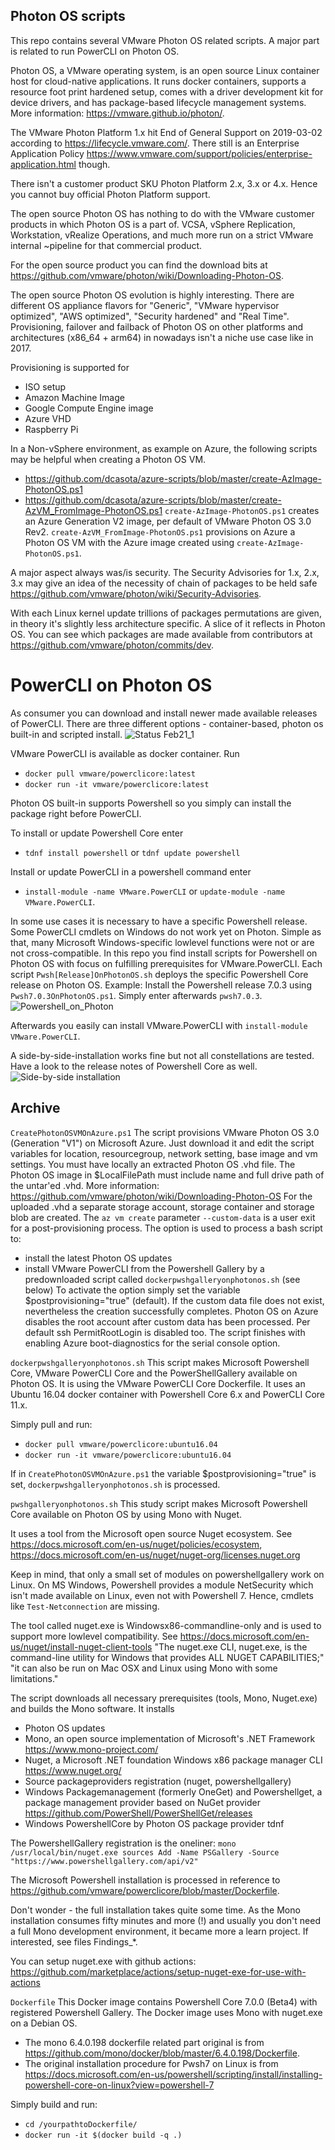 Photon OS scripts
-
This repo contains several VMware Photon OS related scripts. A major part is related to run PowerCLI on Photon OS.

Photon OS, a VMware operating system,  is an open source Linux container host for cloud-native applications. It runs docker containers, supports a resource foot print hardened setup, comes with a driver development kit for device drivers, and has package-based lifecycle management systems.
More information: https://vmware.github.io/photon/.

The VMware Photon Platform 1.x hit End of General Support on 2019-03-02 according to https://lifecycle.vmware.com/. There still is an Enterprise Application Policy https://www.vmware.com/support/policies/enterprise-application.html though.

There isn't a customer product SKU Photon Platform 2.x, 3.x or 4.x. Hence you cannot buy official Photon Platform support. 

The open source Photon OS has nothing to do with the VMware customer products in which Photon OS is a part of. VCSA, vSphere Replication, Workstation, vRealize Operations, and much more run on a strict VMware internal ~pipeline for that commercial product.

For the open source product you can find the download bits at https://github.com/vmware/photon/wiki/Downloading-Photon-OS.

The open source Photon OS evolution is highly interesting. There are different OS appliance flavors for "Generic", "VMware hypervisor optimized", "AWS optimized", "Security hardened" and "Real Time". Provisioning, failover and failback of Photon OS on other platforms and architectures (x86_64 + arm64) in nowadays isn't a niche use case like in 2017.

Provisioning is supported for
- ISO setup
- Amazon Machine Image
- Google Compute Engine image
- Azure VHD
- Raspberry Pi


In a Non-vSphere environment, as example on Azure, the following scripts may be helpful when creating a Photon OS VM.
- https://github.com/dcasota/azure-scripts/blob/master/create-AzImage-PhotonOS.ps1
- https://github.com/dcasota/azure-scripts/blob/master/create-AzVM_FromImage-PhotonOS.ps1
```create-AzImage-PhotonOS.ps1``` creates an Azure Generation V2 image, per default of VMware Photon OS 3.0 Rev2.
```create-AzVM_FromImage-PhotonOS.ps1``` provisions on Azure a Photon OS VM with the Azure image created using ```create-AzImage-PhotonOS.ps1```.

A major aspect always was/is security. The Security Advisories for 1.x, 2.x, 3.x may give an idea of the necessity of chain of packages to be held safe https://github.com/vmware/photon/wiki/Security-Advisories.

With each Linux kernel update trillions of packages permutations are given, in theory it's slightly less architecture specific. A slice of it reflects in Photon OS. You can see which packages are made available from contributors at https://github.com/vmware/photon/commits/dev.




# PowerCLI on Photon OS
As consumer you can download and install newer made available releases of PowerCLI. There are three different options - container-based, photon os built-in and scripted install.
![Status Feb21_1](https://github.com/dcasota/photonos-scripts/blob/master/Status_Feb21_1.png)

VMware PowerCLI is available as docker container. Run
- ```docker pull vmware/powerclicore:latest```
- ```docker run -it vmware/powerclicore:latest```



Photon OS built-in supports Powershell so you simply can install the package right before PowerCLI.

To install or update Powershell Core enter
- ```tdnf install powershell``` or ```tdnf update powershell```

Install or update PowerCLI in a powershell command enter
- ```install-module -name VMware.PowerCLI``` or ```update-module -name VMware.PowerCLI```.


In some use cases it is necessary to have a specific Powershell release. Some PowerCLI cmdlets on Windows do not work yet on Photon. Simple as that, many Microsoft Windows-specific lowlevel functions were not or are not cross-compatible.
In this repo you find install scripts for Powershell on Photon OS with focus on fulfilling prerequisites for VMware.PowerCLI. Each script ```Pwsh[Release]OnPhotonOS.sh``` deploys the specific Powershell Core release on Photon OS.
Example: Install the Powershell release 7.0.3 using ```Pwsh7.0.3OnPhotonOS.ps1```. Simply enter afterwards ```pwsh7.0.3```.
![Powershell_on_Photon](https://github.com/dcasota/photonos-scripts/blob/master/Photon2-pwsh-current.png)

Afterwards you easily can install VMware.PowerCLI with ```install-module VMware.PowerCLI```.

A side-by-side-installation works fine but not all constellations are tested. Have a look to the release notes of Powershell Core as well.
![Side-by-side installation](https://github.com/dcasota/photonos-scripts/blob/master/side-side-installation.png)





Archive
-

```CreatePhotonOSVMOnAzure.ps1```
The script provisions VMware Photon OS 3.0 (Generation "V1") on Microsoft Azure. Just download it and edit the script variables for location, resourcegroup, network setting, base image and vm settings. You must have locally an extracted Photon OS .vhd file. The Photon OS image in $LocalFilePath must include name and full drive path of the untar'ed .vhd.
More information: https://github.com/vmware/photon/wiki/Downloading-Photon-OS
For the uploaded .vhd a separate storage account, storage container and storage blob are created.
The ```az vm create``` parameter ```--custom-data``` is a user exit for a post-provisioning process. The option is used to process a bash script to:
- install the latest Photon OS updates
- install VMware PowerCLI from the Powershell Gallery by a predownloaded script called ```dockerpwshgalleryonphotonos.sh``` (see below)
To activate the option simply set the variable $postprovisioning="true" (default). If the custom data file does not exist, nevertheless the creation successfully completes.
Photon OS on Azure disables the root account after custom data has been processed. Per default ssh PermitRootLogin is disabled too.
The script finishes with enabling Azure boot-diagnostics for the serial console option.

```dockerpwshgalleryonphotonos.sh```
This script makes Microsoft Powershell Core, VMware PowerCLI Core and the PowerShellGallery available on Photon OS.
It is using the VMware PowerCLI Core Dockerfile. It uses an Ubuntu 16.04 docker container with Powershell Core 6.x and PowerCLI Core 11.x.

Simply pull and run:
- ```docker pull vmware/powerclicore:ubuntu16.04```
- ```docker run -it vmware/powerclicore:ubuntu16.04```

If in ```CreatePhotonOSVMOnAzure.ps1``` the variable $postprovisioning="true" is set, ```dockerpwshgalleryonphotonos.sh``` is processed.

```pwshgalleryonphotonos.sh```
This study script makes Microsoft Powershell Core available on Photon OS by using Mono with Nuget.

It uses a tool from the Microsoft open source Nuget ecosystem.
See https://docs.microsoft.com/en-us/nuget/policies/ecosystem, https://docs.microsoft.com/en-us/nuget/nuget-org/licenses.nuget.org

Keep in mind, that only a small set of modules on powershellgallery work on Linux. On MS Windows, Powershell provides a module NetSecurity which isn't made available on Linux, even not with Powershell 7. Hence, cmdlets like ```Test-Netconnection``` are missing.

The tool called nuget.exe is Windowsx86-commandline-only and is used to support more lowlevel compatibility. See https://docs.microsoft.com/en-us/nuget/install-nuget-client-tools
"The nuget.exe CLI, nuget.exe, is the command-line utility for Windows that provides ALL NUGET CAPABILITIES;"
"it can also be run on Mac OSX and Linux using Mono with some limitations."

The script downloads all necessary prerequisites (tools, Mono, Nuget.exe) and builds the Mono software. It installs
- Photon OS updates
- Mono, an open source implementation of Microsoft's .NET Framework https://www.mono-project.com/
- Nuget, a Microsoft .NET foundation Windows x86 package manager CLI https://www.nuget.org/
- Source packageproviders registration (nuget, powershellgallery)
- Windows Packagemanagement (formerly OneGet) and Powershellget, a package management provider based on NuGet provider https://github.com/PowerShell/PowerShellGet/releases
- Windows PowershellCore by Photon OS package provider tdnf

The PowershellGallery registration is the oneliner:
```mono /usr/local/bin/nuget.exe sources Add -Name PSGallery -Source "https://www.powershellgallery.com/api/v2"```

The Microsoft Powershell installation is processed in reference to https://github.com/vmware/powerclicore/blob/master/Dockerfile.

Don't wonder - the full installation takes quite some time. As the Mono installation consumes fifty minutes and more (!) and usually you don't need a full Mono development environment, it became more a learn project. If interested, see files Findings_*.

You can setup nuget.exe with github actions: https://github.com/marketplace/actions/setup-nuget-exe-for-use-with-actions

```Dockerfile```
This Docker image contains Powershell Core 7.0.0 (Beta4) with registered Powershell Gallery.
The Docker image uses Mono with nuget.exe on a Debian OS.
- The mono 6.4.0.198 dockerfile related part original is from https://github.com/mono/docker/blob/master/6.4.0.198/Dockerfile.
- The original installation procedure for Pwsh7 on Linux is from https://docs.microsoft.com/en-us/powershell/scripting/install/installing-powershell-core-on-linux?view=powershell-7

Simply build and run:
- ```cd /yourpathtoDockerfile/```
- ```docker run -it $(docker build -q .)```

